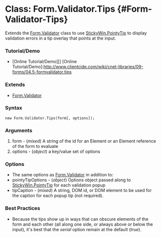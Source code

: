 Class: Form.Validator.Tips {#Form-Validator-Tips}
===============================================

Extends the [Form.Validator][] class to use [StickyWin.PointyTip][] to display validation errors in a tip overlay that points at the input.

### Tutorial/Demo

* [Online Tutorial/Demo][]
[Online Tutorial/Demo]:http://www.clientcide.com/wiki/cnet-libraries/09-forms/04.5-formvalidator.tips

### Extends

* [Form.Validator][]

### Syntax

	new Form.Validator.Tips(form[, options]);

### Arguments

1. form - (*mixed*) A string of the id for an Element or an Element reference of the form to evaluate
2. options - (*object*) a key/value set of options

### Options

* The same options as [Form.Validator][] in addition to:
* pointyTipOptions - (*object*) Options object passed along to [StickyWin.PointyTip][] for each validation popup
* tipCaption - (*mixed*) A string, DOM id, or DOM element to be used for the caption for each popup tip (not required).

### Best Practices

* Because the tips show up in ways that can obscure elements of the form and each other (all along one side, or always above or below the input), it's best that the *serial* option remain at the default (*true*).

[Form.Validator]: http://mootools.net/docs/more/Forms/Form.Validator
[StickyWin.PointyTip]: http://clientcide.com/docs/UI/StickyWin.PointyTip